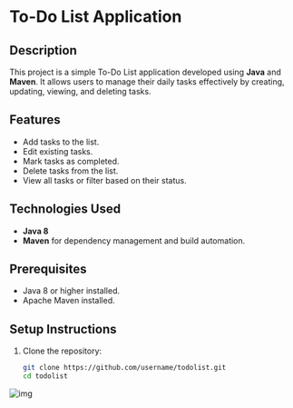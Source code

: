 # To-Do List Application  

## Description  
This project is a simple To-Do List application developed using **Java** and **Maven**. It allows users to manage their daily tasks effectively by creating, updating, viewing, and deleting tasks.  

## Features  
- Add tasks to the list.  
- Edit existing tasks.  
- Mark tasks as completed.  
- Delete tasks from the list.  
- View all tasks or filter based on their status.  

## Technologies Used  
- **Java 8**  
- **Maven** for dependency management and build automation.  

## Prerequisites  
- Java 8 or higher installed.  
- Apache Maven installed.  

## Setup Instructions  
1. Clone the repository:  
   ```bash  
   git clone https://github.com/username/todolist.git  
   cd todolist  
![img](https://github.com/user-attachments/assets/e55a777d-6c5d-4a8d-b686-1923c0a1d796)
